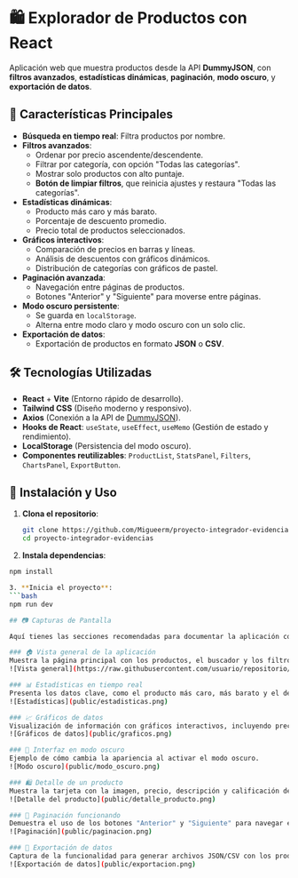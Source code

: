 # 🛍️ Explorador de Productos con React

Aplicación web que muestra productos desde la API **DummyJSON**, con **filtros avanzados**, **estadísticas dinámicas**, **paginación**, **modo oscuro**, y **exportación de datos**.

## 📌 Características Principales
- **Búsqueda en tiempo real**: Filtra productos por nombre.
- **Filtros avanzados**:
  - Ordenar por precio ascendente/descendente.
  - Filtrar por categoría, con opción "Todas las categorías".
  - Mostrar solo productos con alto puntaje.
  - **Botón de limpiar filtros**, que reinicia ajustes y restaura "Todas las categorías".
- **Estadísticas dinámicas**:  
  - Producto más caro y más barato.  
  - Porcentaje de descuento promedio.  
  - Precio total de productos seleccionados.  
- **Gráficos interactivos**:
  - Comparación de precios en barras y líneas.
  - Análisis de descuentos con gráficos dinámicos.
  - Distribución de categorías con gráficos de pastel.
- **Paginación avanzada**:
  - Navegación entre páginas de productos.
  - Botones "Anterior" y "Siguiente" para moverse entre páginas.
- **Modo oscuro persistente**:
  - Se guarda en `localStorage`.
  - Alterna entre modo claro y modo oscuro con un solo clic.
- **Exportación de datos**:
  - Exportación de productos en formato **JSON** o **CSV**.

## 🛠️ Tecnologías Utilizadas
- **React** + **Vite** (Entorno rápido de desarrollo).
- **Tailwind CSS** (Diseño moderno y responsivo).
- **Axios** (Conexión a la API de [DummyJSON](https://dummyjson.com/products)).
- **Hooks de React**: `useState`, `useEffect`, `useMemo` (Gestión de estado y rendimiento).
- **LocalStorage** (Persistencia del modo oscuro).
- **Componentes reutilizables**: `ProductList`, `StatsPanel`, `Filters`, `ChartsPanel`, `ExportButton`.

## 🚀 Instalación y Uso
1. **Clona el repositorio**:
   ```bash
   git clone https://github.com/Migueerm/proyecto-integrador-evidencias
   cd proyecto-integrador-evidencias

2. **Instala dependencias**:
  ```bash
  npm install

3. **Inicia el proyecto**:
  ```bash
  npm run dev

## 📷 Capturas de Pantalla

Aquí tienes las secciones recomendadas para documentar la aplicación con capturas de pantalla:

### 🏠 Vista general de la aplicación
Muestra la página principal con los productos, el buscador y los filtros.
![Vista general](https://raw.githubusercontent.com/usuario/repositorio/rama/public/vista_general.png)

### 📊 Estadísticas en tiempo real
Presenta los datos clave, como el producto más caro, más barato y el descuento promedio.  
![Estadísticas](public/estadisticas.png)

### 📈 Gráficos de datos
Visualización de información con gráficos interactivos, incluyendo precios y descuentos.  
![Gráficos de datos](public/graficos.png)

### 🌙 Interfaz en modo oscuro
Ejemplo de cómo cambia la apariencia al activar el modo oscuro.  
![Modo oscuro](public/modo_oscuro.png)

### 🛍️ Detalle de un producto
Muestra la tarjeta con la imagen, precio, descripción y calificación de un producto.  
![Detalle del producto](public/detalle_producto.png)

### 🔄 Paginación funcionando
Demuestra el uso de los botones "Anterior" y "Siguiente" para navegar entre páginas de productos.  
![Paginación](public/paginacion.png)

### 📂 Exportación de datos
Captura de la funcionalidad para generar archivos JSON/CSV con los productos filtrados.  
![Exportación de datos](public/exportacion.png)
